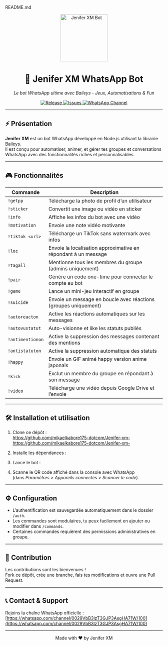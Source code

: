 README.md 








<p align="center">
  <img src="https://raw.githubusercontent.com/https://github.com/mikaelkabore175-dotcom/Jenifer-xm/jenifer-xm/main/assets/logo.png" alt="Jenifer XM Bot" width="150"/>
</p>

<h1 align="center">🤖 Jenifer XM WhatsApp Bot</h1>
<p align="center">
  <em>Le bot WhatsApp ultime avec Baileys - Jeux, Automatisations & Fun</em>
</p>

<p align="center">
  <a href="https://github.com/https://github.com/mikaelkabore175-dotcom/Jenifer-xm-/jenifer-xm/releases">
    <img src="https://img.shields.io/github/v/release/https://github.com/mikaelkabore175-dotcom/Jenifer-xm-/jenifer-xm?style=for-the-badge" alt="Release"/>
  </a>
  <a href="https://github.com/mikaelkabore175-dotcom/Jenifer-xm-/issues">
    <img src="https://img.shields.io/github/issues/https://github.com/mikaelkabore175-dotcom//Jenifer-xm?style=for-the-badge" alt="Issues"/>
  </a>
  <a href="https://whatsapp.com/channel/0029VbB3lzT3GJP3AsgHA71W/100">
    <img src="https://img.shields.io/badge/WhatsApp_Channel-JeniferXM-25d366?style=for-the-badge&logo=whatsapp" alt="WhatsApp Channel"/>
  </a>
</p>

---

## ⚡ Présentation

**Jenifer XM** est un bot WhatsApp développé en Node.js utilisant la librairie [Baileys](https://github.com/WhiskeySockets/Baileys).  
Il est conçu pour automatiser, animer, et gérer tes groupes et conversations WhatsApp avec des fonctionnalités riches et personnalisables.

---

## 🎮 Fonctionnalités

| Commande        | Description                                                           |
|-----------------|------------------------------------------------------------------------|
| `!getpp`        | Télécharge la photo de profil d’un utilisateur                         |
| `!sticker`      | Convertit une image ou vidéo en sticker                               |
| `!info`         | Affiche les infos du bot avec une vidéo                               |
| `!motivation`   | Envoie une note vidéo motivante                                       |
| `!tiktok <url>` | Télécharge un TikTok sans watermark avec infos                        |
| `!loc`          | Envoie la localisation approximative en répondant à un message        |
| `!tagall`       | Mentionne tous les membres du groupe (admins uniquement)              |
| `!pair`         | Génère un code one-time pour connecter le compte au bot              |
| `!game`         | Lance un mini-jeu interactif en groupe                               |
| `!suicide`      | Envoie un message en boucle avec réactions (groupes uniquement)       |
| `!autoreacton`  | Active les réactions automatiques sur les messages                    |
| `!autovustatut` | Auto-visionne et like les statuts publiés                            |
| `!antimentionon`| Active la suppression des messages contenant des mentions            |
| `!antistatuton` | Active la suppression automatique des statuts                        |
| `!happy`        | Envoie un GIF animé happy version anime japonais                      |
| `!kick`         | Exclut un membre du groupe en répondant à son message                |
| `!video`        | Télécharge une vidéo depuis Google Drive et l’envoie                  |

---

## 🛠️ Installation et utilisation

1. Clone ce dépôt :  
https://github.com/mikaelkabore175-dotcom/Jenifer-xm-
https://github.com/mikaelkabore175-dotcom/Jenifer-xm-

2. Installe les dépendances :  


3. Lance le bot :  


4. Scanne le QR code affiché dans la console avec WhatsApp  
(dans *Paramètres > Appareils connectés > Scanner le code*).

---

## ⚙️ Configuration

- L’authentification est sauvegardée automatiquement dans le dossier `/auth`.
- Les commandes sont modulaires, tu peux facilement en ajouter ou modifier dans `/commands`.
- Certaines commandes requièrent des permissions administratives en groupe.

---

## 🚀 Contribution

Les contributions sont les bienvenues !  
Fork ce dépôt, crée une branche, fais tes modifications et ouvre une Pull Request.

---

## 📞 Contact & Support

Rejoins la chaîne WhatsApp officielle :  
[https://whatsapp.com/channel/0029VbB3lzT3GJP3AsgHA71W/100](https://whatsapp.com/channel/0029VbB3lzT3GJP3AsgHA71W/100)

---

<p align="center">Made with ❤️ by Jenifer XM</p>
